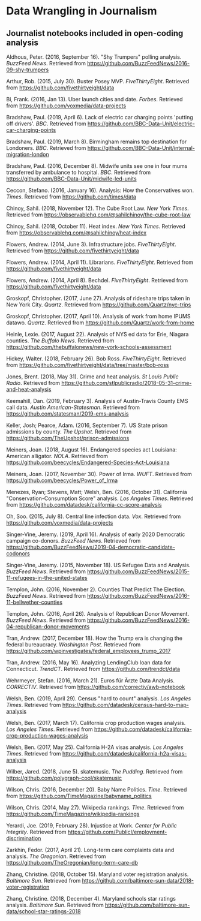 # Data Wrangling in Journalism


## Journalist notebooks included in open-coding analysis

Aldhous, Peter. (2016, September 16). "Shy Trumpers" polling analysis. *BuzzFeed News*. Retrieved from https://github.com/BuzzFeedNews/2016-09-shy-trumpers

Arthur, Rob. (2015, July 30). Buster Posey MVP. *FiveThirtyEight*. Retrieved from https://github.com/fivethirtyeight/data

Bi, Frank. (2016, Jan 13). Uber launch cities and date. *Forbes*. Retrieved from https://github.com/voxmedia/data-projects

Bradshaw, Paul. (2019, April 6). Lack of electric car charging points 'putting off drivers'. *BBC*. Retrieved from https://github.com/BBC-Data-Unit/electric-car-charging-points

Bradshaw, Paul. (2019, March 8). Birmingham remains top destination for Londoners. *BBC*. Retrieved from https://github.com/BBC-Data-Unit/internal-migration-london

Bradshaw, Paul. (2016, December 8). Midwife units see one in four mums transferred by ambulance to hospital. *BBC*. Retrieved from https://github.com/BBC-Data-Unit/midwife-led-units

Ceccon, Stefano. (2016, January 16). Analysis: How the Conservatives won. *Times*. Retrieved from https://github.com/times/data

Chinoy, Sahil. (2018, November 12). The Cube Root Law. *New York Times*. Retrieved from https://observablehq.com/@sahilchinoy/the-cube-root-law

Chinoy, Sahil. (2018, October 11). Heat index. *New York Times*. Retrieved from https://observablehq.com/@sahilchinoy/heat-index

Flowers, Andrew. (2014, June 3). Infrastructure jobs. *FiveThirtyEight*. Retrieved from https://github.com/fivethirtyeight/data

Flowers, Andrew. (2014, April 11). Librarians. *FiveThirtyEight*. Retrieved from https://github.com/fivethirtyeight/data

Flowers, Andrew. (2014, April 8). Bechdel. *FiveThirtyEight*. Retrieved from https://github.com/fivethirtyeight/data

Groskopf, Christopher. (2017, June 27). Analysis of rideshare trips taken in New York City. *Quartz*. Retrieved from https://github.com/Quartz/nyc-trips

Groskopf, Christopher. (2017, April 10). Analysis of work from home IPUMS datawo. *Quartz*. Retrieved from https://github.com/Quartz/work-from-home

Heinle, Lexie. (2017, August 22). Analysis of NYS ed data for Erie, Niagara counties. *The Buffalo News*. Retrieved from https://github.com/thebuffalonews/new-york-schools-assessment

Hickey, Walter. (2018, February 26). Bob Ross. *FiveThirtyEight*. Retrieved from https://github.com/fivethirtyeight/data/tree/master/bob-ross

Jones, Brent. (2018, May 31). Crime and heat analysis. *St Louis Public Radio*. Retrieved from https://github.com/stlpublicradio/2018-05-31-crime-and-heat-analysis

Keemahill, Dan. (2019, February 3). Analysis of Austin-Travis County EMS call data. *Austin American-Statesman*. Retrieved from https://github.com/statesman/2019-ems-analysis

Keller, Josh; Pearce, Adam. (2016, September 7). US State prison admissions by county. *The Upshot*. Retrieved from https://github.com/TheUpshot/prison-admissions

Meiners, Joan. (2018, August 16). Endangered species act Louisiana: American alligator. *NOLA*. Retrieved from https://github.com/beecycles/Endangered-Species-Act-Louisiana

Meiners, Joan. (2017, November 30). Power of Irma. *WUFT*. Retrieved from https://github.com/beecycles/Power_of_Irma

Menezes, Ryan; Stevens, Matt; Welsh, Ben. (2016, October 31). California "Conservation-Consumption Score" analysis. *Los Angeles Times*. Retrieved from https://github.com/datadesk/california-cc-score-analysis

Oh, Soo. (2015, July 8). Central line infection data. *Vox*. Retrieved from https://github.com/voxmedia/data-projects

Singer-Vine, Jeremy. (2019, April 16). Analysis of early 2020 Democratic campaign co-donors. *BuzzFeed News*. Retrieved from https://github.com/BuzzFeedNews/2019-04-democratic-candidate-codonors

Singer-Vine, Jeremy. (2015, November 18). US Refugee Data and Analysis. *BuzzFeed News*. Retrieved from https://github.com/BuzzFeedNews/2015-11-refugees-in-the-united-states

Templon, John. (2016, November 2). Counties That Predict The Election. *BuzzFeed News*. Retrieved from https://github.com/BuzzFeedNews/2016-11-bellwether-counties

Templon, John. (2016, April 26). Analysis of Republican Donor Movement. *BuzzFeed News*. Retrieved from https://github.com/BuzzFeedNews/2016-04-republican-donor-movements

Tran, Andrew. (2017, December 18). How the Trump era is changing the federal bureaucracy. *Washington Post*. Retrieved from https://github.com/wpinvestigates/federal_employees_trump_2017

Tran, Andrew. (2016, May 16). Analyzing LendingClub loan data for Connecticut. *TrendCT*. Retrieved from https://github.com/trendct/data

Wehrmeyer, Stefan. (2016, March 21). Euros für Ärzte Data Analysis. *CORRECTIV*. Retrieved from https://github.com/correctiv/awb-notebook

Welsh, Ben. (2019, April 29). Census "hard to count" analysis. *Los Angeles Times*. Retrieved from https://github.com/datadesk/census-hard-to-map-analysis

Welsh, Ben. (2017, March 17). California crop production wages analysis. *Los Angeles Times*. Retrieved from https://github.com/datadesk/california-crop-production-wages-analysis

Welsh, Ben. (2017, May 25). California H-2A visas analysis. *Los Angeles Times*. Retrieved from https://github.com/datadesk/california-h2a-visas-analysis

Wilber, Jared. (2018, June 5). skatemusic. *The Pudding*. Retrieved from https://github.com/polygraph-cool/skatemusic

Wilson, Chris. (2016, December 20). Baby Name Politics. *Time*. Retrieved from https://github.com/TimeMagazine/babyname_politics

Wilson, Chris. (2014, May 27). Wikipedia rankings. *Time*. Retrieved from https://github.com/TimeMagazine/wikipedia-rankings

Yerardi, Joe. (2019, February 28). Injustice at Work. *Center for Public Integrity*. Retrieved from https://github.com/PublicI/employment-discrimination

Zarkhin, Fedor. (2017, April 21). Long-term care complaints data and analysis. *The Oregonian*. Retrieved from https://github.com/TheOregonian/long-term-care-db

Zhang, Christine. (2018, October 15). Maryland voter registration analysis. *Baltimore Sun*. Retrieved from https://github.com/baltimore-sun-data/2018-voter-registration

Zhang, Christine. (2018, December 4). Maryland schools star ratings analysis. *Baltimore Sun*. Retrieved from https://github.com/baltimore-sun-data/school-star-ratings-2018
